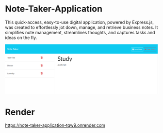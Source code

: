 
# Note-Taker-Application
This quick-access, easy-to-use digital application, powered by Express.js, was created to effortlessly jot down, manage, and retrieve business notes. It simplifies note management, streamlines thoughts, and captures tasks and ideas on the fly.

![Add Notes](./images/addNotes.png)


# Render
https://note-taker-application-tqw9.onrender.com
